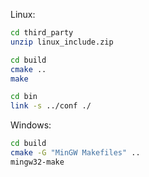 Linux:

```sh
cd third_party
unzip linux_include.zip

cd build
cmake ..
make 

cd bin
link -s ../conf ./
```

Windows:

```sh
cd build
cmake -G "MinGW Makefiles" ..
mingw32-make
```
